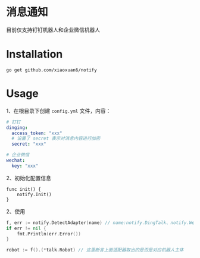 # 消息通知

目前仅支持钉钉机器人和企业微信机器人

# Installation

    go get github.com/xiaoxuan6/notify

# Usage

1、在根目录下创建 `config.yml` 文件，内容：

```yaml
# 钉钉
dinging:
  access_token: "xxx"
  # 设置了 secret 表示对消息内容进行加密
  secret: "xxx"

# 企业微信
wechat:
  key: "xxx"
```

2、初始化配置信息

```bigquery
func init() {
    notify.Init()
}
```

2、使用

```go
f, err := notify.DetectAdapter(name) // name:notify.DingTalk、notify.WechatTalk
if err != nil {
    fmt.Println(err.Error())
}

robot := f().(*talk.Robot) // 这里断言上面适配器取出的是否是对应机器人主体
```